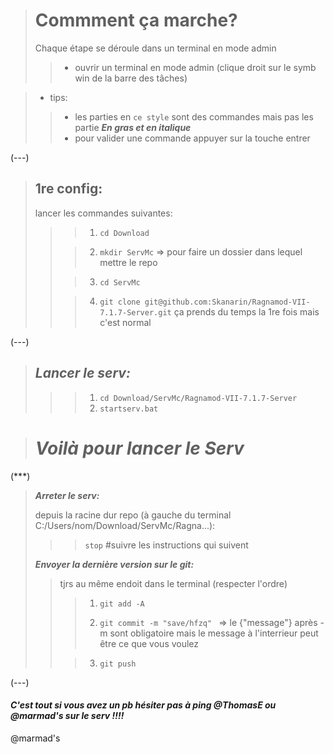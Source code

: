 > # **Commment ça marche?**
>
> Chaque étape se déroule dans un terminal en mode admin
>> - ouvrir un terminal en mode admin (clique droit sur le symb win de la barre des tâches)

> - tips:
>> - les parties en `ce style` sont des commandes mais pas les partie ***En gras et en italique*** 
>> - pour valider une commande appuyer sur la touche entrer

(---)

> ## **1re config:** 
> lancer les commandes suivantes:
>
>>> 1. `cd Download` 
>>
>>> 2. `mkdir ServMc` => pour faire un dossier dans lequel mettre le repo
>>
>>> 3. `cd ServMc`
>>
>>> 4. `git clone git@github.com:Skanarin/Ragnamod-VII-7.1.7-Server.git`
>>> ça prends du temps la 1re fois mais c'est normal 

(---)

> ## ***Lancer le serv:***
>>> 1. `cd Download/ServMc/Ragnamod-VII-7.1.7-Server`
>>> 2. `startserv.bat`

> # ***Voilà pour lancer le Serv***

(***)

> ***Arreter le serv:***
>
> depuis la racine dur repo (à gauche du terminal C:/Users/nom/Download/ServMc/Ragna...):
>>> `stop`   #suivre les instructions qui suivent
>
> ***Envoyer la dernière version sur le git:***
>
>> tjrs au même endoit dans le terminal (respecter l'ordre)
>>>
>>> 1. `git add -A`
>>>
>>> 2. `git commit -m "save/hfzq" ` => le {"message"} après -m sont obligatoire mais le message à l'interrieur peut être ce que vous voulez
>>
>>> 3. `git push`

(---)

#### ***C'est tout si vous avez un pb hésiter pas à ping @ThomasE ou @marmad's sur le serv !!!!***                      

@marmad's